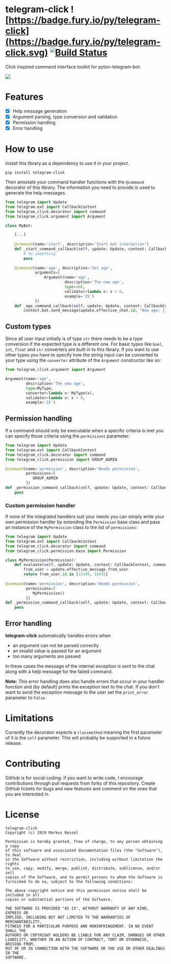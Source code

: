 # telegram-click ![https://badge.fury.io/py/telegram-click](https://badge.fury.io/py/telegram-click.svg) [![Build Status](https://travis-ci.org/markusressel/telegram-click.svg?branch=master)](https://travis-ci.org/markusressel/telegram-click)

Click inspired command interface toolkit for pyton-telegram-bot.

![](/screenshots/demo.png)

# Features
* [x] Help message generation
* [x] Argument parsing, type conversion and validation
* [x] Permission handling
* [x] Error handling

# How to use

Install this library as a dependency to use it in your project.

```shell
pip install telegram-click
```

Then annotate your command handler functions with the `@command` decorator
of this library. The information you need to provide is used to generate
the help messages.

```python
from telegram import Update
from telegram.ext import CallbackContext
from telegram_click.decorator import command
from telegram_click.argument import Argument

class MyBot:

    [...]
    
    @command(name='start', description='Start bot interaction')
    def _start_command_callback(self, update: Update, context: CallbackContext):
        # do something
        pass
        
    @command(name='age', description='Set age',
             arguments=[
                 Argument(name='age',
                          description='The new age',
                          type=int,
                          validator=lambda x: x > 0,
                          example='25')
             ])
    def _age_command_callback(self, update: Update, context: CallbackContext, age: int):
        context.bot.send_message(update.effective_chat.id, "New age: {}".format(age))
```

## Custom types

Since all user input initially is of type `str` there needs to be a type
conversion if the expected type is a different one. For basic types like
`bool`, `int`, `float` and `str` converters are built in to this library.
If you want to use other types you have to specify how the string input
can be converted to your type using the `converter` attribute of the 
`Argument` constructor like so:

```python
from telegram_click.argument import Argument

Argument(name='age',
         description='The new age',
         type=MyType,
         converter=lambda x: MyType(x),
         validator=lambda x: x > 0,
         example='25')
```

## Permission handling

If a command should only be executable when a specific criteria is met 
you can specify those criteria using the `permissions` parameter:

```python
from telegram import Update
from telegram.ext import CallbackContext
from telegram_click.decorator import command
from telegram_click.permission import GROUP_ADMIN

@command(name='permission', description='Needs permission',
         permissions=[
            GROUP_ADMIN
         ])
def _permission_command_callback(self, update: Update, context: CallbackContext, age: int):
    pass
```

### Custom permission handler

If none of the integrated handlers suit your needs you can simply write 
your own permission handler by extending the `Permission` base class 
and pass an instance of the `MyPermission` class to the list of `permissions`:

```python
from telegram import Update
from telegram.ext import CallbackContext
from telegram_click.decorator import command
from telegram_click.permission.base import Permission

class MyPermission(Permission):
    def evaluate(self, update: Update, context: CallbackContext, command: str) -> bool:
        from_user = update.effective_message.from_user
        return from_user.id in [12345, 32435]
        
@command(name='permission', description='Needs permission',
         permissions=[
            MyPermission()
         ])
def _permission_command_callback(self, update: Update, context: CallbackContext, age: int):
    pass
```

## Error handling

**telegram-click** automatically handles errors when
 
* an argument can not be parsed correctly
* an invalid value is passed for an argument
* too many arguments are passed

In these cases the message of the internal exception is sent to the chat
along with a help message for the failed command.

**Note:**
This error handling does also handle errors that occur in your handler 
function and (by default) prints the exception text to the chat. If you 
don't want to send the exception message to the user set the `print_error`
parameter to `False`.

# Limitations

Currently the decorator expects a `classmethod` meaning the first 
parameter of it is the `self` parameter. This will probably be supported
in a future release.

# Contributing

GitHub is for social coding: if you want to write code, I encourage contributions through pull requests from forks
of this repository. Create GitHub tickets for bugs and new features and comment on the ones that you are interested in.


# License
```text
telegram-click
Copyright (c) 2019 Markus Ressel

Permission is hereby granted, free of charge, to any person obtaining a copy
of this software and associated documentation files (the "Software"), to deal
in the Software without restriction, including without limitation the rights
to use, copy, modify, merge, publish, distribute, sublicense, and/or sell
copies of the Software, and to permit persons to whom the Software is
furnished to do so, subject to the following conditions:

The above copyright notice and this permission notice shall be included in all
copies or substantial portions of the Software.

THE SOFTWARE IS PROVIDED "AS IS", WITHOUT WARRANTY OF ANY KIND, EXPRESS OR
IMPLIED, INCLUDING BUT NOT LIMITED TO THE WARRANTIES OF MERCHANTABILITY,
FITNESS FOR A PARTICULAR PURPOSE AND NONINFRINGEMENT. IN NO EVENT SHALL THE
AUTHORS OR COPYRIGHT HOLDERS BE LIABLE FOR ANY CLAIM, DAMAGES OR OTHER
LIABILITY, WHETHER IN AN ACTION OF CONTRACT, TORT OR OTHERWISE, ARISING FROM,
OUT OF OR IN CONNECTION WITH THE SOFTWARE OR THE USE OR OTHER DEALINGS IN THE
SOFTWARE.
```